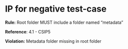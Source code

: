 # IP for negative test-case

**Rule:** Root folder MUST include a folder named “metadata”

**Reference**: 4.1 - CSIP5

**Violation:** Metadata folder missing in root folder